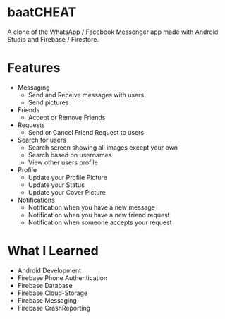 # baatCHEAT
A clone of the WhatsApp / Facebook Messenger app made with Android Studio and Firebase / Firestore.

# Features
* Messaging
  * Send and Receive messages with users
  * Send pictures
* Friends
  * Accept or Remove Friends
* Requests
  * Send or Cancel Friend Request to users
* Search for users
  * Search screen showing all images except your own
  * Search based on usernames
  * View other users profile
* Profile
  * Update your Profile Picture
  * Update your Status
  * Update your Cover Picture
* Notifications
  * Notification when you have a new message
  * Notification when you have a new friend request
  * Notification when someone accepts your request

# What I Learned
* Android Development
* Firebase Phone Authentication
* Firebase Database
* Firebase Cloud-Storage
* Firebase Messaging
* Firebase CrashReporting
